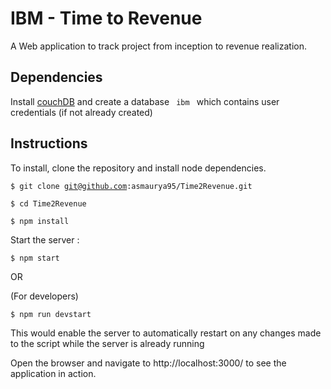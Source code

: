# IBM - Time to Revenue

A Web application to track project from inception to revenue realization.

## Dependencies

Install [couchDB](https://couchdb.apache.org/) and create a database <code> ibm </code> which contains user credentials (if not already created) 

## Instructions

To install, clone the repository and install node dependencies.

<code>$ git clone git@github.com:asmaurya95/Time2Revenue.git</code>

<code>$ cd Time2Revenue</code>

<code>$ npm install</code>


Start the server :

<code>$ npm start</code> 

OR 

(For developers)

<code>$ npm run devstart</code>

This would enable the server to automatically restart on any changes made to the script while the server is already running

Open the browser and navigate to http://localhost:3000/ to see the application in action. 
